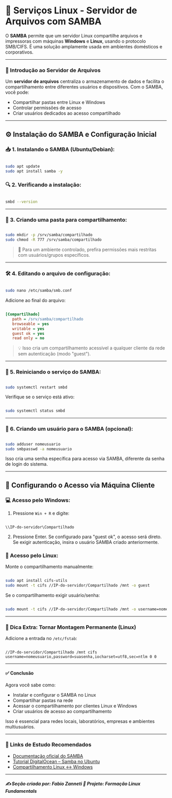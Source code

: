 # 📡 Serviços Linux - Servidor de Arquivos com SAMBA

O **SAMBA** permite que um servidor Linux compartilhe arquivos e impressoras com máquinas **Windows** e **Linux**, usando o protocolo SMB/CIFS. É uma solução amplamente usada em ambientes domésticos e corporativos.

---

### 🧭 Introdução ao Servidor de Arquivos

Um **servidor de arquivos** centraliza o armazenamento de dados e facilita o compartilhamento entre diferentes usuários e dispositivos. Com o SAMBA, você pode:

- Compartilhar pastas entre Linux e Windows
- Controlar permissões de acesso
- Criar usuários dedicados ao acesso compartilhado

---

## ⚙️ Instalação do SAMBA e Configuração Inicial

### 📥 1. Instalando o SAMBA (Ubuntu/Debian):

```bash

sudo apt update
sudo apt install samba -y

````

### 🔍 2. Verificando a instalação:

```bash

smbd --version

```

---

### 📁 3. Criando uma pasta para compartilhamento:

```bash

sudo mkdir -p /srv/samba/compartilhado
sudo chmod -R 777 /srv/samba/compartilhado

```

> 🔐 Para um ambiente controlado, prefira permissões mais restritas com usuários/grupos específicos.

---

### 🛠️ 4. Editando o arquivo de configuração:

```bash

sudo nano /etc/samba/smb.conf

```

Adicione ao final do arquivo:

```ini

[Compartilhado]
   path = /srv/samba/compartilhado
   browseable = yes
   writable = yes
   guest ok = yes
   read only = no

```

> 💡 Isso cria um compartilhamento acessível a qualquer cliente da rede sem autenticação (modo "guest").

---

### 🔁 5. Reiniciando o serviço do SAMBA:

```bash

sudo systemctl restart smbd

```

Verifique se o serviço está ativo:

```bash

sudo systemctl status smbd

```

---

### 👤 6. Criando um usuário para o SAMBA (opcional):

```bash

sudo adduser nomeusuario
sudo smbpasswd -a nomeusuario

```

Isso cria uma senha específica para acesso via SAMBA, diferente da senha de login do sistema.

---

## 🧩 Configurando o Acesso via Máquina Cliente

### 💻 Acesso pelo Windows:

1. Pressione `Win + R` e digite:

```

\\IP-do-servidor\Compartilhado

```

2. Pressione Enter.
   Se configurado para "guest ok", o acesso será direto.
   Se exigir autenticação, insira o usuário SAMBA criado anteriormente.

### 🐧 Acesso pelo Linux:

Monte o compartilhamento manualmente:

```bash

sudo apt install cifs-utils
sudo mount -t cifs //IP-do-servidor/Compartilhado /mnt -o guest

```

Se o compartilhamento exigir usuário/senha:

```bash

sudo mount -t cifs //IP-do-servidor/Compartilhado /mnt -o username=nomeusuario,password=suasenha

```

---

### 🧠 Dica Extra: Tornar Montagem Permanente (Linux)

Adicione a entrada no `/etc/fstab`:

```fstab

//IP-do-servidor/Compartilhado /mnt cifs username=nomeusuario,password=suasenha,iocharset=utf8,sec=ntlm 0 0

```

---

#### ✅ Conclusão

Agora você sabe como:

* Instalar e configurar o SAMBA no Linux
* Compartilhar pastas na rede
* Acessar o compartilhamento por clientes Linux e Windows
* Criar usuários de acesso ao compartilhamento

Isso é essencial para redes locais, laboratórios, empresas e ambientes multiusuários.

---

### 🔗 Links de Estudo Recomendados

* [Documentação oficial do SAMBA](https://www.samba.org/samba/docs/)
* [Tutorial DigitalOcean – Samba no Ubuntu](https://www.digitalocean.com/community/tutorials/how-to-set-up-a-samba-share-for-a-small-organization-on-ubuntu-20-04)
* [Compartilhamento Linux ↔ Windows](https://wiki.debian.org/SambaServerSimple)

---

##### ✍️ Seção criada por: Fabio Zanneti 🎯 Projeto: Formação Linux Fundamentals